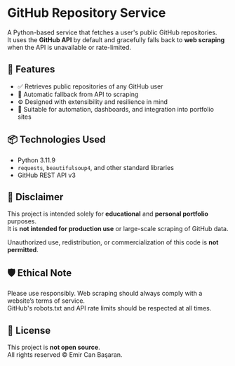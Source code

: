 # GitHub Repository Service

A Python-based service that fetches a user's public GitHub repositories.  
It uses the **GitHub API** by default and gracefully falls back to **web scraping** when the API is unavailable or rate-limited.

## 🚀 Features

- ✅ Retrieves public repositories of any GitHub user
- 🔁 Automatic fallback from API to scraping
- ⚙️ Designed with extensibility and resilience in mind
- 🧪 Suitable for automation, dashboards, and integration into portfolio sites

## 📦 Technologies Used

- Python 3.11.9  
- `requests`, `beautifulsoup4`, and other standard libraries  
- GitHub REST API v3  

## 📌 Disclaimer

This project is intended solely for **educational** and **personal portfolio** purposes.  
It is **not intended for production use** or large-scale scraping of GitHub data.

Unauthorized use, redistribution, or commercialization of this code is **not permitted**.

## 🛡️ Ethical Note

Please use responsibly. Web scraping should always comply with a website’s terms of service.  
GitHub's robots.txt and API rate limits should be respected at all times.

## 🚫 License

This project is **not open source**.  
All rights reserved © Emir Can Başaran.
